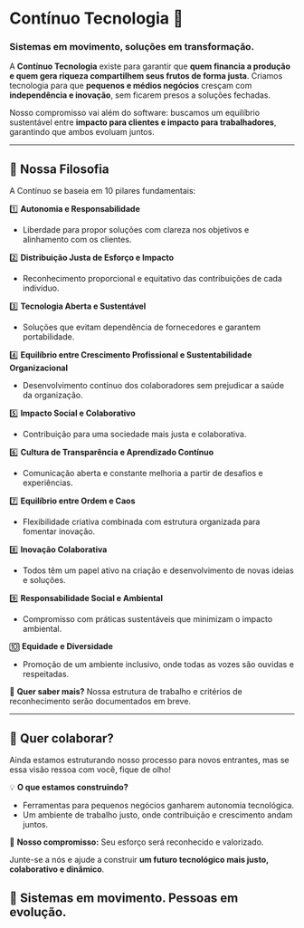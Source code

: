 # Contínuo Tecnologia 🚀  

### **Sistemas em movimento, soluções em transformação.**  

A **Contínuo Tecnologia** existe para garantir que **quem financia a produção e quem gera riqueza compartilhem seus frutos de forma justa**. Criamos tecnologia para que **pequenos e médios negócios** cresçam com **independência e inovação**, sem ficarem presos a soluções fechadas.  

Nosso compromisso vai além do software: buscamos um equilíbrio sustentável entre **impacto para clientes e impacto para trabalhadores**, garantindo que ambos evoluam juntos.  

---

## 🌱 **Nossa Filosofia**  

A Contínuo se baseia em 10 pilares fundamentais:

1️⃣ **Autonomia e Responsabilidade**  
   - Liberdade para propor soluções com clareza nos objetivos e alinhamento com os clientes.

2️⃣ **Distribuição Justa de Esforço e Impacto**  
   - Reconhecimento proporcional e equitativo das contribuições de cada indivíduo.

3️⃣ **Tecnologia Aberta e Sustentável**  
   - Soluções que evitam dependência de fornecedores e garantem portabilidade.

4️⃣ **Equilíbrio entre Crescimento Profissional e Sustentabilidade Organizacional**  
   - Desenvolvimento contínuo dos colaboradores sem prejudicar a saúde da organização.

5️⃣ **Impacto Social e Colaborativo**  
   - Contribuição para uma sociedade mais justa e colaborativa.

6️⃣ **Cultura de Transparência e Aprendizado Contínuo**  
   - Comunicação aberta e constante melhoria a partir de desafios e experiências.

7️⃣ **Equilíbrio entre Ordem e Caos**  
   - Flexibilidade criativa combinada com estrutura organizada para fomentar inovação.

8️⃣ **Inovação Colaborativa**  
   - Todos têm um papel ativo na criação e desenvolvimento de novas ideias e soluções.

9️⃣ **Responsabilidade Social e Ambiental**  
   - Compromisso com práticas sustentáveis que minimizam o impacto ambiental.

🔟 **Equidade e Diversidade**  
   - Promoção de um ambiente inclusivo, onde todas as vozes são ouvidas e respeitadas.

📌 **Quer saber mais?** Nossa estrutura de trabalho e critérios de reconhecimento serão documentados em breve.  

---

## 🤝 **Quer colaborar?**  

Ainda estamos estruturando nosso processo para novos entrantes, mas se essa visão ressoa com você, fique de olho!  

💡 **O que estamos construindo?**  
- Ferramentas para pequenos negócios ganharem autonomia tecnológica.  
- Um ambiente de trabalho justo, onde contribuição e crescimento andam juntos.  

🚀 **Nosso compromisso:** Seu esforço será reconhecido e valorizado.  

Junte-se a nós e ajude a construir **um futuro tecnológico mais justo, colaborativo e dinâmico**.  

🔄 **Sistemas em movimento. Pessoas em evolução.**  
---
